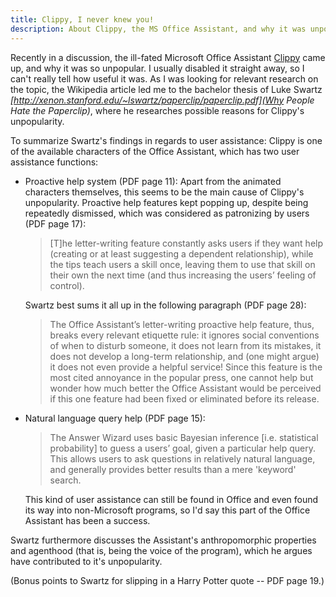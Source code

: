```yaml
---
title: Clippy, I never knew you!
description: About Clippy, the MS Office Assistant, and why it was unpopular
---
```

Recently in a discussion, the ill-fated Microsoft Office Assistant [Clippy](https://en.wikipedia.org/wiki/Office_Assistant) came up, and why it was so unpopular. I usually disabled it straight away, so I can't really tell how useful it was. As I was looking for relevant research on the topic, the Wikipedia article led me to the bachelor thesis of Luke Swartz *[http://xenon.stanford.edu/~lswartz/paperclip/paperclip.pdf](Why People Hate the Paperclip)*, where he researches possible reasons for Clippy's unpopularity. 

To summarize Swartz's findings in regards to user assistance: Clippy is one of the available characters of the Office Assistant, which has two user assistance functions:

- Proactive help system (PDF page 11): Apart from the animated characters themselves, this seems to be the main cause of Clippy's unpopularity. Proactive help features kept popping up, despite being repeatedly dismissed, which was considered as patronizing by users (PDF page 17):

    > [T]he letter-writing feature constantly asks users if they want help (creating or at least suggesting a dependent relationship), while the tips teach users a skill once, leaving them to use that skill on their own the next time (and thus increasing the users’ feeling of   control).

    Swartz best sums it all up in the following paragraph (PDF page 28):

    > The Office Assistant’s letter-writing proactive help feature, thus, breaks every relevant etiquette rule:  it ignores social conventions of when to disturb someone, it does not learn from its mistakes, it does not develop a long-term relationship, and (one might argue) it does not even provide a helpful service!  Since this feature is the most cited annoyance in the popular press, one cannot help but wonder how much better the Office Assistant would be perceived if this one feature had been fixed or eliminated before its release.

- Natural language query help (PDF page 15):
    
    > The Answer Wizard uses basic Bayesian inference [i.e. statistical probability] to guess a users’ goal, given a particular help query. This allows users to ask questions in relatively natural language, and generally provides better results than a mere 'keyword' search.

    This kind of user assistance can still be found in Office and even found its way into non-Microsoft programs, so I'd say this part of the Office Assistant has been a success.

Swartz furthermore discusses the Assistant's anthropomorphic properties and agenthood (that is, being the voice of the program), which he argues have contributed to it's unpopularity.

(Bonus points to Swartz for slipping in a Harry Potter quote -- PDF page 19.)